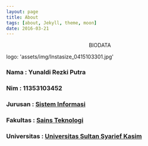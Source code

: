```yaml
---
layout: page
title: About
tags: [about, Jekyll, theme, moon]
date: 2016-03-21
---
```




<center>BIODATA</center>

logo:               'assets/img/Instasize_0415103301.jpg'
<p><h3>Nama : Yunaldi Rezki Putra </h3>
<p><h3>Nim : 11353103452 </h3>
<p><h3>Jurusan : <a href ="http://sif.uin-suska.ac.id/">Sistem Informasi</a></h3>
<p><h3>Fakultas : <a href ="http://fst.uin-suska.ac.id/">Sains Teknologi</a></h3>
<p><h3>Universitas : <a href ="http://uin-suska.ac.id/">Universitas Sultan Syarief Kasim</a></h3>
